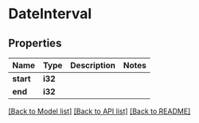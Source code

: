 # DateInterval

## Properties

Name | Type | Description | Notes
------------ | ------------- | ------------- | -------------
**start** | **i32** |  | 
**end** | **i32** |  | 

[[Back to Model list]](../README.md#documentation-for-models) [[Back to API list]](../README.md#documentation-for-api-endpoints) [[Back to README]](../README.md)


